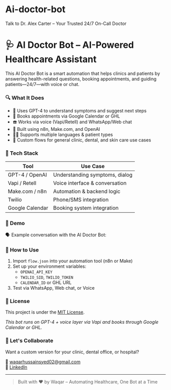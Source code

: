 # Ai-doctor-bot
Talk to Dr. Alex Carter – Your Trusted 24/7 On-Call Doctor
# 🩺 AI Doctor Bot – AI-Powered Healthcare Assistant

This AI Doctor Bot is a smart automation that helps clinics and patients by answering health-related questions, booking appointments, and guiding patients—24/7—with voice or chat.

### 🔍 What It Does

- 🧠 Uses GPT-4 to understand symptoms and suggest next steps  
- 📅 Books appointments via Google Calendar or GHL  
- ☎️ Works via voice (Vapi/Retell) and WhatsApp/Web chat  
- 🔄 Built using n8n, Make.com, and OpenAI  
- 👩‍⚕️ Supports multiple languages & patient types  
- 🏥 Custom flows for general clinic, dental, and skin care use cases  

### 🚀 Tech Stack

| Tool         | Use Case                        |
|--------------|----------------------------------|
| GPT-4 / OpenAI | Understanding symptoms, dialog |
| Vapi / Retell | Voice interface & conversation  |
| Make.com / n8n | Automation & backend logic     |
| Twilio        | Phone/SMS integration           |
| Google Calendar | Booking system integration   |

### 📸 Demo

🗣️ Example conversation with the AI Doctor Bot:

### 📂 How to Use

1. Import `flow.json` into your automation tool (n8n or Make)
2. Set up your environment variables:
   - `OPENAI_API_KEY`
   - `TWILIO_SID`, `TWILIO_TOKEN`
   - `CALENDAR_ID` or GHL URL
3. Test via WhatsApp, Web chat, or Voice

### 📄 License

This project is under the [MIT License](LICENSE).

*This bot runs on GPT-4 + voice layer via Vapi and books through Google Calendar or GHL.*

### 🤝 Let's Collaborate

Want a custom version for your clinic, dental office, or hospital?

📧 waqarhussainsyed02@gmail.com  
🔗 [LinkedIn](https://www.linkedin.com/in/waqar-syed-/)

---
> Built with ❤️ by Waqar – Automating Healthcare, One Bot at a Time

